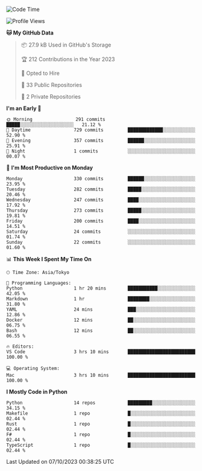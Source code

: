 <!--START_SECTION:waka-->
![Code Time](http://img.shields.io/badge/Code%20Time-716%20hrs%2049%20mins-blue)

![Profile Views](http://img.shields.io/badge/Profile%20Views-1-blue)

**🐱 My GitHub Data** 

> 📦 27.9 kB Used in GitHub's Storage 
 > 
> 🏆 212 Contributions in the Year 2023
 > 
> 💼 Opted to Hire
 > 
> 📜 33 Public Repositories 
 > 
> 🔑 2 Private Repositories 
 > 
**I'm an Early 🐤** 

```text
🌞 Morning                291 commits         █████░░░░░░░░░░░░░░░░░░░░   21.12 % 
🌆 Daytime                729 commits         █████████████░░░░░░░░░░░░   52.90 % 
🌃 Evening                357 commits         ██████░░░░░░░░░░░░░░░░░░░   25.91 % 
🌙 Night                  1 commits           ░░░░░░░░░░░░░░░░░░░░░░░░░   00.07 % 
```
📅 **I'm Most Productive on Monday** 

```text
Monday                   330 commits         ██████░░░░░░░░░░░░░░░░░░░   23.95 % 
Tuesday                  282 commits         █████░░░░░░░░░░░░░░░░░░░░   20.46 % 
Wednesday                247 commits         ████░░░░░░░░░░░░░░░░░░░░░   17.92 % 
Thursday                 273 commits         █████░░░░░░░░░░░░░░░░░░░░   19.81 % 
Friday                   200 commits         ████░░░░░░░░░░░░░░░░░░░░░   14.51 % 
Saturday                 24 commits          ░░░░░░░░░░░░░░░░░░░░░░░░░   01.74 % 
Sunday                   22 commits          ░░░░░░░░░░░░░░░░░░░░░░░░░   01.60 % 
```


📊 **This Week I Spent My Time On** 

```text
🕑︎ Time Zone: Asia/Tokyo

💬 Programming Languages: 
Python                   1 hr 20 mins        ███████████░░░░░░░░░░░░░░   42.05 % 
Markdown                 1 hr                ████████░░░░░░░░░░░░░░░░░   31.80 % 
YAML                     24 mins             ███░░░░░░░░░░░░░░░░░░░░░░   12.86 % 
Docker                   12 mins             ██░░░░░░░░░░░░░░░░░░░░░░░   06.75 % 
Bash                     12 mins             ██░░░░░░░░░░░░░░░░░░░░░░░   06.55 % 

🔥 Editors: 
VS Code                  3 hrs 10 mins       █████████████████████████   100.00 % 

💻 Operating System: 
Mac                      3 hrs 10 mins       █████████████████████████   100.00 % 
```

**I Mostly Code in Python** 

```text
Python                   14 repos            █████████░░░░░░░░░░░░░░░░   34.15 % 
Makefile                 1 repo              █░░░░░░░░░░░░░░░░░░░░░░░░   02.44 % 
Rust                     1 repo              █░░░░░░░░░░░░░░░░░░░░░░░░   02.44 % 
F#                       1 repo              █░░░░░░░░░░░░░░░░░░░░░░░░   02.44 % 
TypeScript               1 repo              █░░░░░░░░░░░░░░░░░░░░░░░░   02.44 % 
```




 Last Updated on 07/10/2023 00:38:25 UTC
<!--END_SECTION:waka-->
